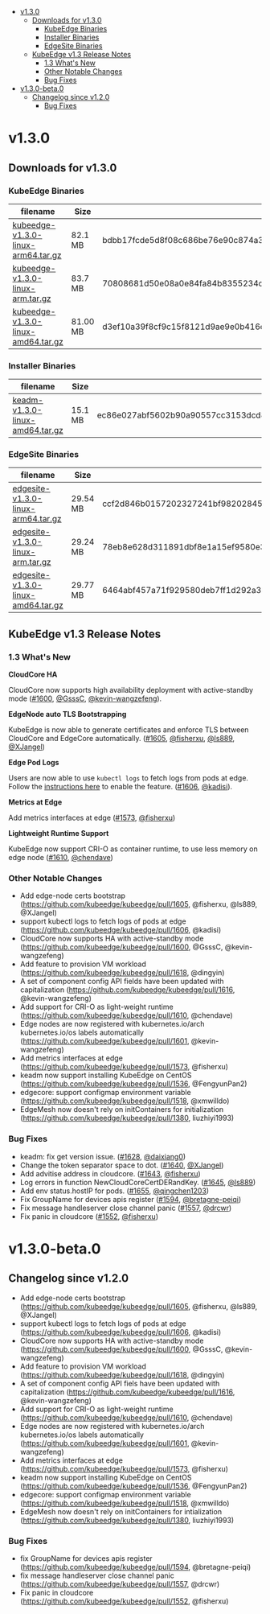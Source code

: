 
  * [v1.3.0](#v130)
     * [Downloads for v1.3.0](#downloads-for-v130)
        * [KubeEdge Binaries](#kubeedge-binaries)
        * [Installer Binaries](#installer-binaries)
        * [EdgeSite Binaries](#edgesite-binaries)
     * [KubeEdge v1.3 Release Notes](#kubeedge-v13-release-notes)
        * [1.3 What's New](#13-whats-new)
        * [Other Notable Changes](#other-notable-changes)
        * [Bug Fixes](#bug-fixes)
  * [v1.3.0-beta.0](#v130-beta0)
     * [Changelog since v1.2.0](#changelog-since-v120)
        * [Bug Fixes](#bug-fixes-1)

# v1.3.0

## Downloads for v1.3.0

### KubeEdge Binaries
| filename | Size | sha512 hash |
| -------- | ---- | ----------- |
| [kubeedge-v1.3.0-linux-arm64.tar.gz](https://github.com/kubeedge/kubeedge/releases/download/untagged-1c53f41b984950b3ac04/kubeedge-v1.3.0-linux-arm64.tar.gz) |  82.1 MB | bdbb17fcde5d8f08c686be76e90c874a34aa06d27e7aca49e6d965edd8d2d3a07cfd482791ab22d248d5eac78d1cc3b097b94ca44c0f45e83784b73f2f23df81 |
| [kubeedge-v1.3.0-linux-arm.tar.gz](https://github.com/kubeedge/kubeedge/releases/download/untagged-1c53f41b984950b3ac04/kubeedge-v1.3.0-linux-arm.tar.gz) | 83.7 MB | 70808681d50e08a0e84fa84b8355234c75865bd2c057f27afd806fd0d2b6b068108ff7272be5ce927a81d176bfa5e89576aea0db08022d7414a5d77e25da83a6 |
| [kubeedge-v1.3.0-linux-amd64.tar.gz](https://github.com/kubeedge/kubeedge/releases/download/untagged-1c53f41b984950b3ac04/kubeedge-v1.3.0-linux-amd64.tar.gz) | 81.00 MB | d3ef10a39f8cf9c15f8121d9ae9e0b416c1d72ff24689ece17cdacb60fea6a8d06633a4779f4b1185ffe7ee15e230a98bb2da0d46b088a7b45c339a41e5bab02 |


### Installer Binaries
| filename | Size | sha512 hash |
| -------- | ---- | ----------- |
| [keadm-v1.3.0-linux-amd64.tar.gz](https://github.com/kubeedge/kubeedge/releases/download/v1.3.0/keadm-v1.3.0-linux-amd64.tar.gz) |  15.1 MB | ec86e027abf5602b90a90557cc3153dcd85fb5350ba0e57a6bd607606d7a0e1165535548b11c31df70db52f2a9aef3604f6be6b8e3d097afeeda9d845bdee507 |

### EdgeSite Binaries
| filename | Size | sha512 hash |
| -------- | ---- | ----------- |
| [edgesite-v1.3.0-linux-arm64.tar.gz](https://github.com/kubeedge/kubeedge/releases/download/untagged-1c53f41b984950b3ac04/edgesite-v1.3.0-linux-arm64.tar.gz) | 29.54 MB | ccf2d846b0157202327241bf9820284583a828fb9e1a5a0f775f352f1072473ec8a40833d8f223f27d2417c54b76f4dc4e499c242830613977ccd6400519f7a1 |
| [edgesite-v1.3.0-linux-arm.tar.gz](https://github.com/kubeedge/kubeedge/releases/download/untagged-1c53f41b984950b3ac04/edgesite-v1.3.0-linux-arm.tar.gz) | 29.24 MB | 78eb8e628d311891dbf8e1a15ef9580e32f6e2650dbb59d5ccff56e1668707ecc0fceb27f0850b668378c99da679961488a300f83cad2b12b5053acfe056aba1 |
| [edgesite-v1.3.0-linux-amd64.tar.gz](https://github.com/kubeedge/kubeedge/releases/download/untagged-1c53f41b984950b3ac04/edgesite-v1.3.0-linux-amd64.tar.gz) | 29.77 MB | 6464abf457a71f929580deb7ff1d292a3e1e79e277122256e906878e801e99b7e95c1c8be670eb35d524c5a28d54c86e1c3ef2a19584d060ffa8f4f04ccdc0b0 |



## KubeEdge v1.3 Release Notes

### 1.3 What's New

**CloudCore HA**

CloudCore now supports high availability deployment with active-standby mode ([#1600](https://github.com/kubeedge/kubeedge/pull/1600), [@GsssC](https://github.com/GsssC), [@kevin-wangzefeng](https://github.com/kevin-wangzefeng)).

**EdgeNode auto TLS Bootstrapping**

KubeEdge is now able to generate certificates and enforce TLS between CloudCore and EdgeCore automatically. ([#1605](https://github.com/kubeedge/kubeedge/pull/1605), [@fisherxu](https://github.com/fisherxu), [@ls889](https://github.com/ls889),  [@XJangel](https://github.com/XJangel))

**Edge Pod Logs**

Users are now able to use `kubectl logs` to fetch logs from pods at edge. Follow the [instructions here](https://github.com/kubeedge/kubeedge/blob/release-1.3/docs/setup/kubeedge_install_source.md) to enable the feature. ([#1606](https://github.com/kubeedge/kubeedge/pull/1606), [@kadisi](https://github.com/kadisi)).

**Metrics at Edge**

Add metrics interfaces at edge ([#1573](https://github.com/kubeedge/kubeedge/pull/1573), [@fisherxu](https://github.com/fisherxu))

**Lightweight Runtime Support**

KubeEdge now support CRI-O as container runtime, to use less memory on edge node ([#1610](https://github.com/kubeedge/kubeedge/pull/1610), [@chendave](https://github.com/chendave))


### Other Notable Changes

- Add edge-node certs bootstrap (https://github.com/kubeedge/kubeedge/pull/1605, @fisherxu, @ls889, @XJangel)
- support kubectl logs to fetch logs of pods at edge (https://github.com/kubeedge/kubeedge/pull/1606, @kadisi)
- CloudCore now supports HA with active-standby mode (https://github.com/kubeedge/kubeedge/pull/1600, @GsssC, @kevin-wangzefeng)
- Add feature to provision VM workload (https://github.com/kubeedge/kubeedge/pull/1618, @dingyin)
- A set of component config API fields have been updated with capitalization (https://github.com/kubeedge/kubeedge/pull/1616, @kevin-wangzefeng)
- Add support for CRI-O as light-weight runtime (https://github.com/kubeedge/kubeedge/pull/1610, @chendave)
- Edge nodes are now registered with kubernetes.io/arch kubernetes.io/os labels automatically (https://github.com/kubeedge/kubeedge/pull/1601, @kevin-wangzefeng)
- Add metrics interfaces at edge (https://github.com/kubeedge/kubeedge/pull/1573, @fisherxu)
- keadm now support installing KubeEdge on CentOS (https://github.com/kubeedge/kubeedge/pull/1536, @FengyunPan2)
- edgecore: support configmap environment variable (https://github.com/kubeedge/kubeedge/pull/1518, @xmwilldo)
- EdgeMesh now doesn't rely on initContainers for initialization (https://github.com/kubeedge/kubeedge/pull/1380, liuzhiyi1993)


### Bug Fixes
- keadm: fix get version issue. ([#1628](https://github.com/kubeedge/kubeedge/pull/1628), [@daixiang0](https://github.com/daixiang0))
- Change the token separator space to dot. ([#1640](https://github.com/kubeedge/kubeedge/pull/1640), [@XJangel](https://github.com/XJangel))
- Add advitise address in cloudcore. ([#1643](https://github.com/kubeedge/kubeedge/pull/1643), [@fisherxu](https://github.com/fisherxu))
- Log errors in function NewCloudCoreCertDERandKey. ([#1645](https://github.com/kubeedge/kubeedge/pull/1645), [@ls889](https://github.com/ls889))
- Add env status.hostIP for pods. ([#1655](https://github.com/kubeedge/kubeedge/pull/1655), [@qingchen1203](https://github.com/qingchen1203))
- Fix GroupName for devices apis register ([#1594](https://github.com/kubeedge/kubeedge/pull/1594), [@bretagne-peiqi](https://github.com/bretagne-peiqi))
- Fix message handleserver close channel panic ([#1557](https://github.com/kubeedge/kubeedge/pull/1557), [@drcwr](https://github.com/drcwr))
- Fix panic in cloudcore ([#1552](https://github.com/kubeedge/kubeedge/pull/1552), [@fisherxu](https://github.com/fisherxu))



# v1.3.0-beta.0

## Changelog since v1.2.0

- Add edge-node certs bootstrap (https://github.com/kubeedge/kubeedge/pull/1605, @fisherxu, @ls889, @XJangel)
- support kubectl logs to fetch logs of pods at edge (https://github.com/kubeedge/kubeedge/pull/1606, @kadisi)
- CloudCore now supports HA with active-standby mode (https://github.com/kubeedge/kubeedge/pull/1600, @GsssC, @kevin-wangzefeng)
- Add feature to provision VM workload (https://github.com/kubeedge/kubeedge/pull/1618, @dingyin)
- A set of component config API fiels have been updated with capitalization (https://github.com/kubeedge/kubeedge/pull/1616, @kevin-wangzefeng)
- Add support for CRI-O as light-weight runtime (https://github.com/kubeedge/kubeedge/pull/1610, @chendave)
- Edge nodes are now registered with kubernetes.io/arch kubernetes.io/os labels automatically (https://github.com/kubeedge/kubeedge/pull/1601, @kevin-wangzefeng)
- Add metrics interfaces at edge (https://github.com/kubeedge/kubeedge/pull/1573, @fisherxu)
- keadm now support installing KubeEdge on CentOS (https://github.com/kubeedge/kubeedge/pull/1536, @FengyunPan2)
- edgecore: support configmap environment variable (https://github.com/kubeedge/kubeedge/pull/1518, @xmwilldo)
- EdgeMesh now doesn't rely on initContainers for intialization (https://github.com/kubeedge/kubeedge/pull/1380, liuzhiyi1993)


### Bug Fixes
- fix GroupName for devices apis register (https://github.com/kubeedge/kubeedge/pull/1594, @bretagne-peiqi)
- fix message handleserver close channel panic (https://github.com/kubeedge/kubeedge/pull/1557, @drcwr)
- Fix panic in cloudcore (https://github.com/kubeedge/kubeedge/pull/1552, @fisherxu)
